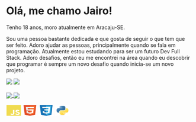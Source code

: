 # Olá, me chamo Jairo!

<p>Tenho 18 anos, moro atualmente em Aracaju-SE.</p>
<p>Sou uma pessoa bastante dedicada e que gosta de seguir o que tem que ser feito. Adoro ajudar as pessoas, principalmente quando se fala em programação. Atualmente estou estudando para ser um futuro Dev Full Stack. Adoro desafios, então eu me encontrei na área quando eu descobrir que programar é sempre um novo desafio quando inicia-se um novo projeto.</p>
<div>
  <a href ="mailto:jaironetodev@gmail.com"><img src="https://img.shields.io/badge/Gmail-D14836?style=for-the-badge&logo=gmail&logoColor=white" target="_blank"></a>
  <a href="https://www.linkedin.com/in/jaironetodev" target="_blank"><img src="https://img.shields.io/badge/-LinkedIn-%230077B5?style=for-the-badge&logo=linkedin&logoColor=white" target="_blank">
</div>
<br>

  <a href="https://github.com/JairoNetoDev/">
  <img height=200 align=center src="https://github-readme-stats.vercel.app/api?username=JairoNetoDev&show_icons=true" />
  <img height=200 align=center src="https://github-readme-stats.vercel.app/api/top-langs?username=JairoNetoDev&layout=compact&langs_count=8&card_width=200" />
</a>


<div style="display: inline_block"><br>
  <img align="center" alt="Jairo-Js" height="30" width="40" src="https://raw.githubusercontent.com/devicons/devicon/master/icons/javascript/javascript-plain.svg">
  <img align="center" alt="Jairo-HTML" height="30" width="40" src="https://raw.githubusercontent.com/devicons/devicon/master/icons/html5/html5-original.svg">
  <img align="center" alt="Jairo-CSS" height="30" width="40" src="https://raw.githubusercontent.com/devicons/devicon/master/icons/css3/css3-original.svg">
  <img align="center" alt="Jairo-Python" height="30" width="40" src="https://raw.githubusercontent.com/devicons/devicon/master/icons/python/python-original.svg">
</div>

